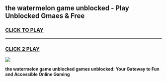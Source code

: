 
## the watermelon game unblocked - Play Unblocked Gmaes & Free
<h3>
<a href="https://premium.freeplayer.one?title=the_watermelon_game_unblocked&ref=19F">CLICK TO PLAY</a></h3>
<hr>

<h3>
<a href="https://premium.freeplayer.one?title=the_watermelon_game_unblocked&ref=19F">CLICK 2 PLAY</a>
  
</h3>

<a href="https://premium.freeplayer.one?title=the_watermelon_game_unblocked&ref=19F/"><img src="https://clearcache.store/games.png"></a>


**the watermelon game unblocked games unblocked: Your Gateway to Fun and Accessible Online Gaming**
